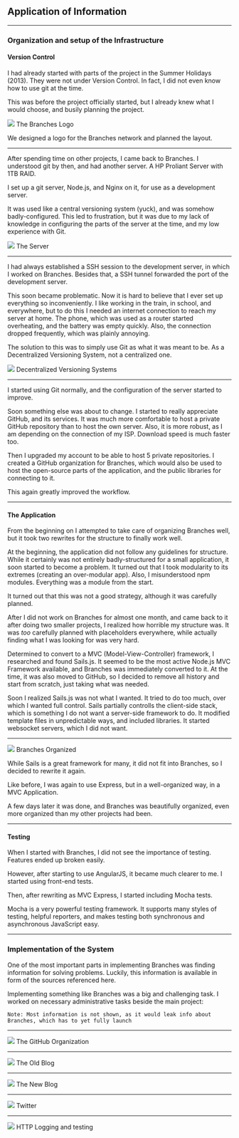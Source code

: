 ## Application of Information

------

### Organization and setup of the Infrastructure

#### Version Control

I had already started with parts of the project in the Summer Holidays (2013).
They were not under Version Control.
In fact, I did not even know how to use git at the time.

This was before the project officially started, but I already knew what I would choose,
and busily planning the project.

![](https://s3-eu-west-1.amazonaws.com/aselzer/Branches_Logo.png)
The Branches Logo

We designed a logo for the Branches network and planned the layout.

------

After spending time on other projects, I came back to Branches. I understood git by then,
and had another server. A HP Proliant Server with 1TB RAID.

I set up a git server, Node.js, and Nginx on it, for use as a development server.

It was used like a central versioning system (yuck), and was somehow badly-configured.
This led to frustration, but it was due to my lack of knowledge in configuring the parts
of the server at the time, and my low experience with Git.

![](https://s3-eu-west-1.amazonaws.com/aselzer/branches-server.JPG)
The Server

------

I had always established a SSH session to the development server, in which I worked on Branches.
Besides that, a SSH tunnel forwarded the port of the development server.

This soon became problematic. Now it is hard to believe that I ever set up everything so inconveniently.
I like working in the train, in school, and everywhere, but to do this I needed an internet connection
to reach my server at home. The phone, which was used as a router started overheating, and the battery
was empty quickly. Also, the connection dropped frequently, which was plainly annoying.

The solution to this was to simply use Git as what it was meant to be. As a Decentralized Versioning System,
not a centralized one.

![](https://s3-eu-west-1.amazonaws.com/aselzer/repo-distributed2.png)
Decentralized Versioning Systems

------

I started using Git normally, and the configuration of the server started to improve.

Soon something else was about to change. I started to really appreciate GitHub, and its services.
It was much more comfortable to host a private GitHub repository than to host the own server. Also,
it is more robust, as I am depending on the connection of my ISP. Download speed is much faster too.

Then I upgraded my account to be able to host 5 private repositories.
I created a GitHub organization for Branches, which would also be used to host the open-source
parts of the application, and the public libraries for connecting to it.

This again greatly improved the workflow.

------

#### The Application

From the beginning on I attempted to take care of organizing Branches well, but it took two rewrites
for the structure to finally work well.

At the beginning, the application did not follow any guidelines for structure. While it certainly was
not entirely badly-structured for a small application, it soon started to become a problem. It turned out that I
took modularity to its extremes (creating an over-modular app). Also, I misunderstood npm modules. Everything was
a module from the start.

It turned out that this was not a good strategy, although it was carefully planned.

After I did not work on Branches for almost one month, and came back to it after doing two smaller projects,
I realized how horrible my structure was. It was *too* carefully planned with placeholders everywhere, while actually
finding what I was looking for was very hard.

Determined to convert to a MVC (Model-View-Controller) framework, I researched and found Sails.js.
It seemed to be the most active Node.js MVC Framework available, and Branches was immediately converted
to it. At the time, it was also moved to GitHub, so I decided to remove all history and start from scratch,
just taking what was needed.

Soon I realized Sails.js was not what I wanted. It tried to do too much, over which I wanted full control.
Sails partially controlls the client-side stack, which is something I do not want a server-side framework to do.
It modified template files in unpredictable ways, and included libraries. It started websocket servers, which I did
not want.

-----

![](https://s3-eu-west-1.amazonaws.com/aselzer/Bildschirmfoto+2014-03-16+um+21.09.12.JPG)
Branches Organized

While Sails is a great framework for many, it did not fit into Branches, so I decided to rewrite it again.

Like before, I was again to use Express, but in a well-organized way, in a MVC Application.

A few days later it was done, and Branches was beautifully organized, even more organized than my other projects had been.

------

#### Testing

When I started with Branches, I did not see the importance of testing. Features ended up broken easily.

However, after starting to use AngularJS, it became much clearer to me. I started using front-end tests.

Then, after rewriting as MVC Express, I started including Mocha tests.

Mocha is a very powerful testing framework. It supports many styles of testing, helpful reporters, and makes
testing both synchronous and asynchronous JavaScript easy.

------

### Implementation of the System

One of the most important parts in implementing Branches was finding information for solving problems.
Luckily, this information is available in form of the sources referenced here.

Implementing something like Branches was a big and challenging task.
I worked on necessary administrative tasks beside the main project:

``Note: Most information is not shown, as it would leak info about Branches, which has to yet fully launch``

------

![](https://s3-eu-west-1.amazonaws.com/aselzer/+github-org.png)
The GitHub Organization

------

![](https://s3-eu-west-1.amazonaws.com/aselzer/blog-old.png)
The Old Blog

------

![](https://s3-eu-west-1.amazonaws.com/aselzer/blog-new.png)
The New Blog

------

![](https://s3-eu-west-1.amazonaws.com/aselzer/twitter.png )
Twitter

------

![](https://s3-eu-west-1.amazonaws.com/aselzer/http-logging.png)
HTTP Logging and testing